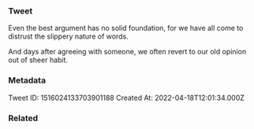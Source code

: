 ### Tweet
Even the best argument has no solid foundation, for we have all come to distrust the slippery nature of words.

And days after agreeing with someone, we often revert to our old opinion out of sheer habit.

### Metadata
Tweet ID: 1516024133703901188
Created At: 2022-04-18T12:01:34.000Z

### Related

